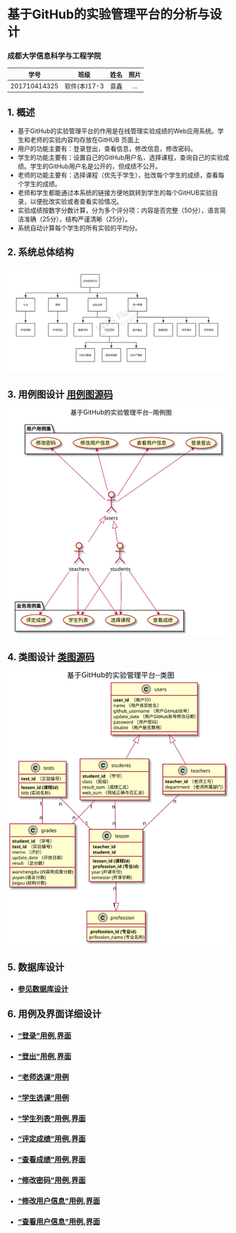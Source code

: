 # 基于GitHub的实验管理平台的分析与设计

### 成都大学信息科学与工程学院

|学号|班级|姓名|照片|
|:-------:|:-------------: | :----------:|:---:|
|201710414325|软件(本)17-3|袁鑫|...|

## 1. 概述
- 基于GitHub的实验管理平台的作用是在线管理实验成绩的Web应用系统。学生和老师的实验内容均存放在GitHUB
页面上
- 用户的功能主要有：登录登出，查看信息，修改信息，修改密码。
- 学生的功能主要有：设置自己的GitHub用户名，选择课程，查询自己的实验成绩。学生的GitHub用户名是公开的，但成绩不公开。
- 老师的功能主要有：选择课程（优先于学生），批改每个学生的成绩，查看每个学生的成绩。
- 老师和学生都能通过本系统的链接方便地跳转到学生的每个GitHUB实验目录，以便批改实验或者查看实验情况。
- 实验成绩按数字分数计算，分为多个评分项：内容是否完整（50分），语言简洁准确（25分），结构严谨清晰（25分）。
- 系统自动计算每个学生的所有实验的平均分。
    
## 2. 系统总体结构
![](系统总体结构.png)


    
## 3. 用例图设计 [用例图源码](src/yongli.puml)
![](yongli.svg)

## 4. 类图设计 [类图源码](src/class.puml)
![](./class.svg)

## 5. 数据库设计
- ### [参见数据库设计](database/database.md)

## 6. 用例及界面详细设计
- ### [“登录”用例](./usecase/login.md),[界面](https://zwdcdu.github.io/is_analysis/test6/ui/登录.html)
- ### [“登出”用例](./usecase/logout.md),[界面](https://zwdcdu.github.io/is_analysis/test6/ui/顶部菜单.html)
- ### [“老师选课”用例](./usecase/teach.md)
- ### [“学生选课”用例](./usecase/lesson.md)
- ### [“学生列表”用例](./usecase/studentlist.md),[界面](https://zwdcdu.github.io/is_analysis/test6/ui/index.html)
- ### [“评定成绩”用例](./usecase/dafen.md),[界面](https://zwdcdu.github.io/is_analysis/test6/ui/评定成绩.html)
- ### [“查看成绩”用例](./usecase/grades.md),[界面](https://zwdcdu.github.io/is_analysis/test6/ui/查看成绩.html)
- ### [“修改密码”用例](./usecase/password.md),[界面](https://zwdcdu.github.io/is_analysis/test6/ui/顶部菜单.html)
- ### [“修改用户信息”用例](./usecase/update.md),[界面](https://zwdcdu.github.io/is_analysis/test6/ui/顶部菜单.html)
- ### [“查看用户信息”用例](./usecase/yonghu.md),[界面](https://zwdcdu.github.io/is_analysis/test6/ui/顶部菜单.html)



